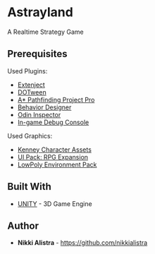 # Astrayland #

A Realtime Strategy Game

## Prerequisites ##

Used Plugins:

- [Extenject](https://github.com/Mathijs-Bakker/Extenject)
- [DOTween](https://assetstore.unity.com/packages/tools/visual-scripting/dotween-pro-32416)
- [A* Pathfinding Project Pro](https://assetstore.unity.com/packages/tools/ai/a-pathfinding-project-pro-87744)
- [Behavior Designer](https://assetstore.unity.com/packages/tools/visual-scripting/behavior-designer-behavior-trees-for-everyone-15277)
- [Odin Inspector](https://assetstore.unity.com/packages/tools/utilities/odin-inspector-and-serializer-89041)
- [In-game Debug Console](https://assetstore.unity.com/packages/tools/gui/in-game-debug-console-68068)

Used Graphics:

- [Kenney Character Assets](https://kenney.itch.io/kenney-character-assets)
- [UI Pack: RPG Expansion](https://www.kenney.nl/assets/ui-pack-rpg-expansion)
- [LowPoly Environment Pack](https://assetstore.unity.com/packages/3d/environments/landscapes/lowpoly-environment-pack-99479)

## Built With ##

* [UNITY](https://unity.com/) - 3D Game Engine

## Author ##
- **Nikki Alistra** - https://github.com/nikkialistra

